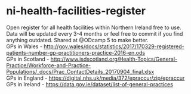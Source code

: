 # ni-health-facilities-register
Open register for all health facilities within Northern Ireland free to use.<br>
Data will be updated every 3-4 months or feel free to commit if you find anything outdated.
Shared at @ODcamp 5 to make better.<br>
GPs in Wales - http://gov.wales/docs/statistics/2017/170329-registered-patients-number-gp-practitioners-practice-2016-en.ods<br>
GPs in Scotland - http://www.isdscotland.org/Health-Topics/General-Practice/Workforce-and-Practice-Populations/_docs/Prac_ContactDetails_20170904_final.xlsx<br>
GPs in England - https://digital.nhs.uk/media/372/epraccur/zip/epraccur<br>
GPs in Ireland - https://data.gov.ie/dataset/list-of-general-practices
